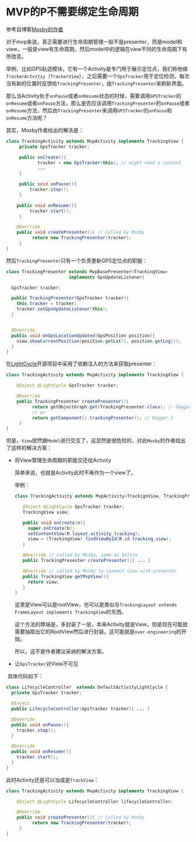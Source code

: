 # MVP的P不需要绑定生命周期

参考自博客[Mosby的作者](http://hannesdorfmann.com/android/presenters-dont-need-lifecycle)

对于mvp来说，真正需要进行生命周期管理一般不是presenter，而是model和view，一般是view有生命周期，然后model中的逻辑在view不同的生命周期下有所改变。

举例，比如GPS轨迹模块，它有一个Activity是专门用于展示定位点，我们称他做`TrackerActvitiy`（`TrackerView`），之后需要一个`GpsTracker`用于定位检测，每次当有新的位置时反馈给`TrackingPresenter`，由`TrackingPresenter`来刷新界面。

那么当Activity处于`onPause`或者`onResume`状态的时候，需要调用`GPSTracker`的`onResume`或者`onPause`方法，那么是否应该调用`TrackingPresenter`的`onPause`或者`onResume`方法，然后由`TrackingPresenter`来调用`GPSTracker`的`onPause`和`onResume`方法呢？

其实，Mosby作者给出的解法是：

```java
class TrackingActivity extends MvpActivity implements TrackingView {
     private GpsTracker tracker;

     public onCreate(){
            tracker = new GpsTracker(this); // might need a context
            ...
     }

     public void onPause(){
         tracker.stop();
     }

    public void onResume(){
         tracker.start();
     }

    @Override
    public void createPresenter(){ // Called by Mosby
          return new TrackingPresenter(tracker);
     }
}
```

然后`TrackingPresenter`只有一个负责更新GPS定位点的职能：

```java
class TrackingPresenter extends MvpBasePresenter<TrackingView>
                        implements GpsUpdateListener{

  GpsTracker tracker;

  public TrackingPresenter(GpsTracker tracker){
    this.tracker = tracker;
    tracker.setGpsUpdateListener(this);
  }


  @Override
  public void onGpsLocationUpdated(GpsPosition position){
    view.showCurrentPosition(position.getLat(), position.getLng());
  }
}
```

在[LightCycle](https://github.com/soundcloud/lightcycle)开源项目中采用了依赖注入的方法来获取presenter：

```java
class TrackingActivity extends MvpActivity implements TrackingView {

    @Inject @LightCycle GpsTracker tracker;

    @Override
    public TrackingPresenter createPresenter(){
          return getObjectGraph.get(TrackingPresenter.class); // Dagger 1
          // or
          return getComponent().trackingPresenter(); // Dagger 2
     }
}
```

但是，`View`居然跟`Model`进行交互了，这显然是很危险的，对此`Mosby`的作者给出了这样的解决方案：

- 将View管理生命周期的职能交还给Activity

  简单来说，也就是Activity此时不再作为一个view了。

  举例：

  ```java
  class TrackingActivity extends MvpActivity<TrackignView, TrackingPresenter> {

     @Inject @LightCycle GpsTracker tracker;
     TrackingView view;

     public void onCreate(n){
       super.onCreate(b);
       setContentView(R.layout.activity_tracking);
       view = (TrackingView) findViewById(R.id.tracking_view);
     }

     @Override // called by Mosby, same as before
     public TrackingPresenter createPresenter(){ ... }

     @Override // called by Mosby to connect view with presenter
     public TrackingView getMvpView(){
       return view;
     }
  }
  ```

  这里是View可以是rootView，也可以是类似与`TrackingLayout extends FrameLayout implements TrackingView`的东西。

  这个方法的弊端是，多封装了一层，本来Activity就是View，但是现在可能就需要抽取出它的RootView然后进行封装。这可能就是`over-engineering`的开始。

  所以，这不是作者建议采纳的解决方案。

- 让`GpsTracker`对View不可见

​       具体代码如下：

```java
class LifecycleController  extends DefaultActivityLightCycle {
  private GpsTracker tracker;

  @Inject
  public LifecycleController(GpsTracker tracker){ ... }

  @Override
  public void onPause(){
    tracker.stop();
  }

  @Override
  public void onResume(){
    tracker.start();
  }
}
```

此时Activity还是可以当成是`TrackView`：

```java
class TrackingActivity extends MvpActivity implements TrackingView {

    @Inject @LightCycle LifecycleController lifecycleController;

    @Override
    public void createPresenter(){ // Called by Mosby
          return new TrackingPresenter(tracker);
     }
}
```

